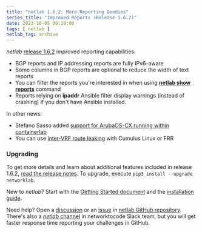 ```yaml
---
title: "netlab 1.6.2: More Reporting Goodies"
series_title: "Improved Reports (Release 1.6.2)"
date: 2023-10-05 06:19:00
tags: [ netlab ]
netlab_tag: archive
---
```

*netlab* [release 1.6.2](https://netlab.tools/release/1.6/#release-1-6-2) improved reporting capabilities:

* BGP reports and IP addressing reports are fully IPv6-aware
* Some columns in BGP reports are optional to reduce the width of text reports
* You can filter the reports you're interested in when using **[netlab show reports](https://netlab.tools/netlab/show/#netlab-show-reports)** command
* Reports relying on **ipaddr** Ansible filter display warnings (instead of crashing) if you don't have Ansible installed.

In other news:

- Stefano Sasso added [support for ArubaOS-CX running within containerlab](https://netlab.tools/platforms/#supported-virtual-network-devices)
- You can use [inter-VRF route leaking](https://netlab.tools/module/vrf/#platform-support) with Cumulus Linux or FRR
<!--more-->
### Upgrading

To get more details and learn about additional features included in release 1.6.2, [read the release notes](https://netlab.tools/release/1.6/#release-1-6-2). To upgrade, execute `pip3 install --upgrade networklab`.

New to *netlab*? Start with the [Getting Started document](https://netlab.tools/tutorials/) and the [installation guide](https://netlab.tools/install/).

Need help? Open a [discussion](https://github.com/ipspace/netlab/discussions) or an [issue](https://github.com/ipspace/netlab/issues) in [netlab GitHub repository](https://github.com/ipspace/netlab). There's also a [*netlab* channel](https://networktocode.slack.com/archives/C022DQHK8BH) in networktocode Slack team, but you will get faster response time reporting your challenges in GitHub.

